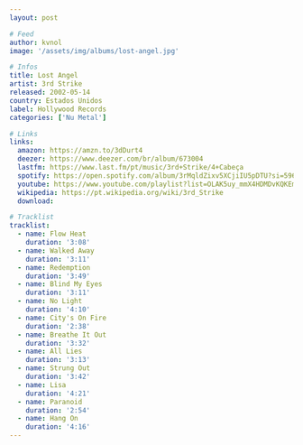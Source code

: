 ```yaml
---
layout: post

# Feed
author: kvnol
image: '/assets/img/albums/lost-angel.jpg'

# Infos
title: Lost Angel
artist: 3rd Strike
released: 2002-05-14
country: Estados Unidos
label: Hollywood Records
categories: ['Nu Metal']

# Links
links:
  amazon: https://amzn.to/3dDurt4
  deezer: https://www.deezer.com/br/album/673004
  lastfm: https://www.last.fm/pt/music/3rd+Strike/4+Cabeça
  spotify: https://open.spotify.com/album/3rMqldZixv5XCjiIU5pDTU?si=596849b3989e4cbe
  youtube: https://www.youtube.com/playlist?list=OLAK5uy_mmX4HDMDvKQKEm0N65T87SHYTGj8KSn7Y
  wikipedia: https://pt.wikipedia.org/wiki/3rd_Strike
  download:

# Tracklist
tracklist:
  - name: Flow Heat
    duration: '3:08'
  - name: Walked Away
    duration: '3:11'
  - name: Redemption
    duration: '3:49'
  - name: Blind My Eyes
    duration: '3:11'
  - name: No Light
    duration: '4:10'
  - name: City's On Fire
    duration: '2:38'
  - name: Breathe It Out
    duration: '3:32'
  - name: All Lies
    duration: '3:13'
  - name: Strung Out
    duration: '3:42'
  - name: Lisa
    duration: '4:21'
  - name: Paranoid
    duration: '2:54'
  - name: Hang On
    duration: '4:16'
---
```

